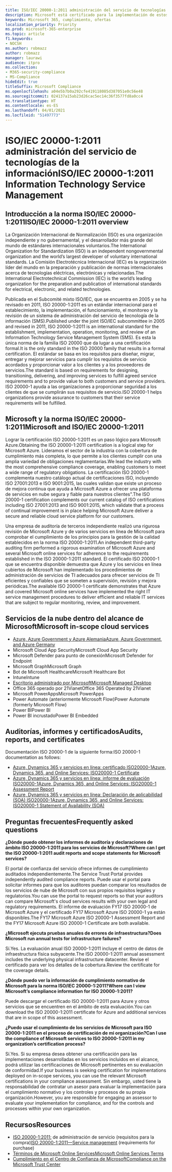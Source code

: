 ```yaml
---
title: ISO/IEC 20000-1:2011 administración del servicio de tecnologías de la información
description: Microsoft está certificado para la implementación de estos estándares de administración de servicios.
keywords: Microsoft 365, cumplimiento, ofertas
localization_priority: Priority
ms.prod: microsoft-365-enterprise
ms.topic: article
f1.keywords:
- NOCSH
ms.author: robmazz
author: robmazz
manager: laurawi
audience: itpro
ms.collection:
- M365-security-compliance
- MS-Compliance
hideEdit: true
titleSuffix: Microsoft Compliance
ms.openlocfilehash: a04e5b7b0a292cfe419118085d387051e0c56e48
ms.sourcegitcommit: 024137a15ab23d26cac5ec14c36f3577fd8a0cc4
ms.translationtype: HT
ms.contentlocale: es-ES
ms.lasthandoff: 04/01/2021
ms.locfileid: "51497773"
---
```

# <a name="isoiec-20000-12011-information-technology-service-management"></a><span data-ttu-id="46413-104">ISO/IEC 20000-1:2011 administración del servicio de tecnologías de la información</span><span class="sxs-lookup"><span data-stu-id="46413-104">ISO/IEC 20000-1:2011 Information Technology Service Management</span></span>

## <a name="isoiec-20000-12011-overview"></a><span data-ttu-id="46413-105">Introducción a la norma ISO/IEC 20000-1:2011</span><span class="sxs-lookup"><span data-stu-id="46413-105">ISO/IEC 20000-1:2011 overview</span></span>

<span data-ttu-id="46413-106">La Organización Internacional de Normalización (ISO) es una organización independiente y no gubernamental, y el desarrollador más grande del mundo de estándares internacionales voluntarios.</span><span class="sxs-lookup"><span data-stu-id="46413-106">The International Organization for Standardization (ISO) is an independent nongovernmental organization and the world’s largest developer of voluntary international standards.</span></span> <span data-ttu-id="46413-107">La Comisión Electrotécnica Internacional (IEC) es la organización líder del mundo en la preparación y publicación de normas internacionales acerca de tecnologías eléctricas, electrónicas y relacionadas.</span><span class="sxs-lookup"><span data-stu-id="46413-107">The International Electrotechnical Commission (IEC) is the world’s leading organization for the preparation and publication of international standards for electrical, electronic, and related technologies.</span></span>  
  
<span data-ttu-id="46413-108">Publicada en el Subcomité mixto ISO/IEC, que se encuentra en 2005 y se ha revisado en 2011, ISO 20000-1:2011 es un estándar internacional para el establecimiento, la implementación, el funcionamiento, el monitoreo y la revisión de un sistema de administración del servicio de tecnología de la información (SMS).</span><span class="sxs-lookup"><span data-stu-id="46413-108">Published under the joint ISO/IEC subcommittee in 2005 and revised in 2011, ISO 20000-1:2011 is an international standard for the establishment, implementation, operation, monitoring, and review of an Information Technology Service Management System (SMS).</span></span> <span data-ttu-id="46413-109">Es esta la única norma de la familia ISO 20000 que da lugar a una certificación formal.</span><span class="sxs-lookup"><span data-stu-id="46413-109">It is the only standard in the ISO 20000 family that results in a formal certification.</span></span> <span data-ttu-id="46413-110">El estándar se basa en los requisitos para diseñar, migrar, entregar y mejorar servicios para cumplir los requisitos de servicio acordados y proporcionar valor a los clientes y a los proveedores de servicios.</span><span class="sxs-lookup"><span data-stu-id="46413-110">The standard is based on requirements for designing, transitioning, delivering, and improving services to fulfill agreed service requirements and to provide value to both customers and service providers.</span></span> <span data-ttu-id="46413-111">ISO 20000-1 ayuda a las organizaciones a proporcionar seguridad a los clientes de que se cumplirán sus requisitos de servicio.</span><span class="sxs-lookup"><span data-stu-id="46413-111">ISO 20000-1 helps organizations provide assurance to customers that their service requirements will be fulfilled.</span></span>

## <a name="microsoft-and-isoiec-20000-12011"></a><span data-ttu-id="46413-112">Microsoft y la norma ISO/IEC 20000-1:2011</span><span class="sxs-lookup"><span data-stu-id="46413-112">Microsoft and ISO/IEC 20000-1:2011</span></span>

<span data-ttu-id="46413-113">Lograr la certificación ISO 20000-1:2011 es un paso lógico para Microsoft Azure.</span><span class="sxs-lookup"><span data-stu-id="46413-113">Obtaining the ISO 20000-1:2011 certification is a logical step for Microsoft Azure.</span></span> <span data-ttu-id="46413-114">Lideramos el sector de la industria con la cobertura de cumplimiento más completa, lo que permite a los clientes cumplir con una amplia variedad de obligaciones reglamentarias.</span><span class="sxs-lookup"><span data-stu-id="46413-114">We lead the industry with the most comprehensive compliance coverage, enabling customers to meet a wide range of regulatory obligations.</span></span> <span data-ttu-id="46413-115">La certificación ISO 20000-1 complementa nuestro catálogo actual de certificaciones ISO, incluyendo ISO 27001:2013 e ISO 9001:2015, las cuales validan que existe un proceso de mejora continua que ayuda a Microsoft Azure a ofrecer una plataforma de servicios en nube segura y fiable para nuestros clientes".</span><span class="sxs-lookup"><span data-stu-id="46413-115">The ISO 20000-1 certification complements our current catalog of ISO certifications including ISO 27001:2013 and ISO 9001:2015, which validate that a process of continual improvement is in place helping Microsoft Azure deliver a secure and reliable cloud service platform for our customers.</span></span>  
  
<span data-ttu-id="46413-116">Una empresa de auditoría de terceros independiente realizó una rigurosa revisión de Microsoft Azure y de varios servicios en línea de Microsoft para comprobar el cumplimiento de los principios para la gestión de la calidad establecidos en la norma ISO 20000-1:2011.</span><span class="sxs-lookup"><span data-stu-id="46413-116">An independent third-party auditing firm performed a rigorous examination of Microsoft Azure and several Microsoft online services for adherence to the requirements established in the ISO 20000-1:2011 standard.</span></span> <span data-ttu-id="46413-117">El certificado ISO 20000-1 que se encuentra disponible demuestra que Azure y los servicios en línea cubiertos de Microsoft han implementado los procedimientos de administración de servicios de TI adecuados para ofrecer servicios de TI eficientes y confiables que se someten a supervisión, revisión y mejora periódicas.</span><span class="sxs-lookup"><span data-stu-id="46413-117">The available ISO 20000-1 certificate demonstrates that Azure and covered Microsoft online services have implemented the right IT service management procedures to deliver efficient and reliable IT services that are subject to regular monitoring, review, and improvement.</span></span>

## <a name="microsoft-in-scope-cloud-services"></a><span data-ttu-id="46413-118">Servicios de la nube dentro del alcance de Microsoft</span><span class="sxs-lookup"><span data-stu-id="46413-118">Microsoft in-scope cloud services</span></span>

- [<span data-ttu-id="46413-119">Azure, Azure Government y Azure Alemania</span><span class="sxs-lookup"><span data-stu-id="46413-119">Azure, Azure Government, and Azure Germany</span></span>](https://aka.ms/AzureCompliance)
- <span data-ttu-id="46413-120">Microsoft Cloud App Security</span><span class="sxs-lookup"><span data-stu-id="46413-120">Microsoft Cloud App Security</span></span>
- <span data-ttu-id="46413-121">Microsoft Defender para punto de conexión</span><span class="sxs-lookup"><span data-stu-id="46413-121">Microsoft Defender for Endpoint</span></span>
- <span data-ttu-id="46413-122">Microsoft Graph</span><span class="sxs-lookup"><span data-stu-id="46413-122">Microsoft Graph</span></span>
- <span data-ttu-id="46413-123">Bot de Microsoft Healthcare</span><span class="sxs-lookup"><span data-stu-id="46413-123">Microsoft Healthcare Bot</span></span>
- <span data-ttu-id="46413-124">Intune</span><span class="sxs-lookup"><span data-stu-id="46413-124">Intune</span></span>
- [<span data-ttu-id="46413-125">Escritorio administrado por Microsoft</span><span class="sxs-lookup"><span data-stu-id="46413-125">Microsoft Managed Desktop</span></span>](/microsoft-365/managed-desktop/intro/compliance)
- <span data-ttu-id="46413-126">Office 365 operado por 21Vianet</span><span class="sxs-lookup"><span data-stu-id="46413-126">Office 365 Operated by 21Vianet</span></span>
- <span data-ttu-id="46413-127">Microsoft PowerApps</span><span class="sxs-lookup"><span data-stu-id="46413-127">Microsoft PowerApps</span></span>
- <span data-ttu-id="46413-128">Power Automate (anteriormente Microsoft Flow)</span><span class="sxs-lookup"><span data-stu-id="46413-128">Power Automate (formerly Microsoft Flow)</span></span>
- <span data-ttu-id="46413-129">Power BI</span><span class="sxs-lookup"><span data-stu-id="46413-129">Power BI</span></span>
- <span data-ttu-id="46413-130">Power BI incrustado</span><span class="sxs-lookup"><span data-stu-id="46413-130">Power BI Embedded</span></span>

## <a name="audits-reports-and-certificates"></a><span data-ttu-id="46413-131">Auditorías, informes y certificados</span><span class="sxs-lookup"><span data-stu-id="46413-131">Audits, reports, and certificates</span></span>

<span data-ttu-id="46413-132">Documentación ISO 20000-1 de la siguiente forma:</span><span class="sxs-lookup"><span data-stu-id="46413-132">ISO 20000-1 documentation as follows:</span></span>

- [<span data-ttu-id="46413-133">Azure, Dynamics 365 y servicios en línea: certificado ISO20000-1</span><span class="sxs-lookup"><span data-stu-id="46413-133">Azure, Dynamics 365, and Online Services: ISO20000-1 Certificate</span></span>](https://aka.ms/azureiso200001cert)
- [<span data-ttu-id="46413-134">Azure, Dynamics 365 y servicios en línea: informe de evaluación ISO20000-1</span><span class="sxs-lookup"><span data-stu-id="46413-134">Azure, Dynamics 365, and Online Services: ISO20000-1 Assessment Report</span></span>](https://aka.ms/azureiso200001report)
- [<span data-ttu-id="46413-135">Azure, Dynamics 365 y servicios en línea: Declaración de aplicabilidad (SOA) ISO20000-1</span><span class="sxs-lookup"><span data-stu-id="46413-135">Azure, Dynamics 365, and Online Services: ISO20000-1 Statement of Availability (SOA)</span></span>](https://aka.ms/azureiso200001soa)

## <a name="frequently-asked-questions"></a><span data-ttu-id="46413-136">Preguntas frecuentes</span><span class="sxs-lookup"><span data-stu-id="46413-136">Frequently asked questions</span></span>

<span data-ttu-id="46413-137">**¿Dónde puedo obtener los informes de auditoría y declaraciones de ámbito ISO 20000-1:2011 para los servicios de Microsoft?**</span><span class="sxs-lookup"><span data-stu-id="46413-137">**Where can I get the ISO 20000-1:2011 audit reports and scope statements for Microsoft services?**</span></span>

<span data-ttu-id="46413-138">El portal de confianza del servicio ofrece informes de cumplimiento auditados independientemente.</span><span class="sxs-lookup"><span data-stu-id="46413-138">The Service Trust Portal provides independently audited compliance reports.</span></span> <span data-ttu-id="46413-139">Puede usar el portal para solicitar informes para que los auditores puedan comparar los resultados de los servicios de nube de Microsoft con sus propios requisitos legales y regulatorios.</span><span class="sxs-lookup"><span data-stu-id="46413-139">You can use the portal to request reports so that your auditors can compare Microsoft's cloud services results with your own legal and regulatory requirements.</span></span> <span data-ttu-id="46413-140">El informe de evaluación FY17 ISO 20000-1 de Microsoft Azure y el certificado FY17 Microsoft Azure ISO 20000-1 ya están disponibles.</span><span class="sxs-lookup"><span data-stu-id="46413-140">The FY17 Microsoft Azure ISO 20000-1 Assessment Report and the FY17 Microsoft Azure ISO 20000-1 Certificate are both available.</span></span>

<span data-ttu-id="46413-141">**¿Microsoft ejecuta pruebas anuales de errores de infraestructura?**</span><span class="sxs-lookup"><span data-stu-id="46413-141">**Does Microsoft run annual tests for infrastructure failures?**</span></span>

<span data-ttu-id="46413-142">Sí.</span><span class="sxs-lookup"><span data-stu-id="46413-142">Yes.</span></span> <span data-ttu-id="46413-143">La evaluación anual ISO 20000-1:2011 incluye el centro de datos de infraestructura física subyacente.</span><span class="sxs-lookup"><span data-stu-id="46413-143">The ISO 20000-1:2011 annual assessment includes the underlying physical infrastructure datacenter.</span></span> <span data-ttu-id="46413-144">Revise el certificado para ver los detalles de la cobertura.</span><span class="sxs-lookup"><span data-stu-id="46413-144">Review the certificate for the coverage details.</span></span>

<span data-ttu-id="46413-145">**¿Dónde puedo ver la información de cumplimiento normativo de Microsoft para la norma ISO/IEC 20000-1:2011?**</span><span class="sxs-lookup"><span data-stu-id="46413-145">**Where can I view Microsoft’s compliance information for ISO 20000-1:2011?**</span></span>

<span data-ttu-id="46413-146">Puede descargar el certificado ISO 20000-1:2011 para Azure y otros servicios que se encuentren en el ámbito de esta evaluación.</span><span class="sxs-lookup"><span data-stu-id="46413-146">You can download the ISO 20000-1:2011 certificate for Azure and additional services that are in scope of this assessment.</span></span>

<span data-ttu-id="46413-147">**¿Puedo usar el cumplimiento de los servicios de Microsoft para ISO 20000-1:2011 en el proceso de certificación de mi organización?**</span><span class="sxs-lookup"><span data-stu-id="46413-147">**Can I use the compliance of Microsoft services to ISO 20000-1:2011 in my organization’s certification process?**</span></span>

<span data-ttu-id="46413-148">Sí.</span><span class="sxs-lookup"><span data-stu-id="46413-148">Yes.</span></span> <span data-ttu-id="46413-149">Si su empresa desea obtener una certificación para las implementaciones desarrolladas en los servicios incluidos en el alcance, podrá utilizar las certificaciones de Microsoft pertinentes en su evaluación de conformidad.</span><span class="sxs-lookup"><span data-stu-id="46413-149">If your business is seeking certification for implementations deployed on in-scope services, you can use the relevant Microsoft certifications in your compliance assessment.</span></span> <span data-ttu-id="46413-150">Sin embargo, usted tiene la responsabilidad de contratar un asesor para evaluar la implementación para el cumplimiento normativo y los controles y procesos de su propia organización.</span><span class="sxs-lookup"><span data-stu-id="46413-150">However, you are responsible for engaging an assessor to evaluate your implementation for compliance, and for the controls and processes within your own organization.</span></span>

## <a name="resources"></a><span data-ttu-id="46413-151">Recursos</span><span class="sxs-lookup"><span data-stu-id="46413-151">Resources</span></span>

- <span data-ttu-id="46413-152">[ISO 20000-1:2011:](https://www.iso.org/standard/51986.html) de administración de servicio (requisitos para la compra)</span><span class="sxs-lookup"><span data-stu-id="46413-152">[ISO 20000-1:2011—Service management](https://www.iso.org/standard/51986.html) (requirements for purchase)</span></span>
- [<span data-ttu-id="46413-153">Términos de Microsoft Online Services</span><span class="sxs-lookup"><span data-stu-id="46413-153">Microsoft Online Services Terms</span></span>](https://aka.ms/Online-Services-Terms)
- [<span data-ttu-id="46413-154">Cumplimiento en el Centro de Confianza de Microsoft</span><span class="sxs-lookup"><span data-stu-id="46413-154">Compliance on the Microsoft Trust Center</span></span>](https://www.microsoft.com/trust-center/compliance/compliance-overview)
